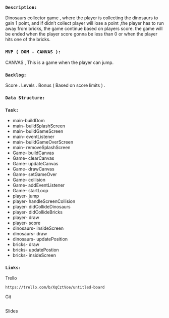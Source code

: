 ### `Description:`

Dinosaurs collector game , where the player is collecting the dinosaurs to gain 1 point, and if didn’t collect player will lose a point ,the player has to run away from bricks, the game continue based on players score. the game will be ended when the player score gonna be less than 0 or when the player hits one of the bricks.

### `MVP ( DOM - CANVAS ):`

CANVAS , This is a game when the player can jump.

### `Backlog:`

Score .
Levels .
Bonus ( Based on score limits ) .

### `Data Structure:`

### `Task:`
- main-buildDom
- main- buildSplashScreen
- main- buildGameScreen
- main- eventListener
- main- buildGameOverScreen
- main- removeSplashScreen
- Game- buildCanvas
- Game- clearCanvas
- Game- updateCanvas
- Game- drawCanvas
- Game- setGameOver
- Game- collision
- Game- addEventListener
- Game- startLoop
- player- jump
- player- handleScreenCollision
- player- didCollideDinosaurs
- player- didCollideBricks
- player- draw
- player- score
- dinosaurs- insideScreen
- dinosaurs- draw
- dinosaurs- updatePosition
- bricks- draw
- bricks- updatePostion
- bricks- insideScreen

### `Links:`

Trello
```
https://trello.com/b/XqCztVoe/untitled-board
```

Git
```

```

Slides
```
```